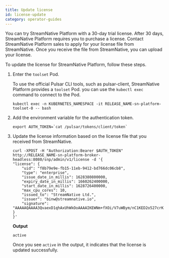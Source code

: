 ```yaml
---
title: Update license
id: license-update
category: operator-guides
---
```


You can try StreamNative Platform with a 30-day trial license. After 30 days, StreamNative Platform requires you to purchase a license. Contact StreamNative Platform sales to apply for your license file from StreamNative. Once you receive the file from StreamNative, you can upload your license.

To update the license for StreamNative Platform, follow these steps.

1. Enter the `toolset` Pod.

    To use the official Pulsar CLI tools, such as pulsar-client, StreamNative Platform provides a `toolset` Pod. you can use the `kubectl exec` command to connect to the Pod.

    ```
    kubectl exec -n KUBERNETES_NAMESPACE -it RELEASE_NAME-sn-platform-toolset-0 -- bash
    ```

2. Add the environment variable for the authentication token.

    ```
    export AUTH_TOKEN=`cat /pulsar/tokens/client/token`
    ```

3. Update the license information based on the license file that you received from StreamNative.

    ```
    curl -XPOST -H "Authorization:Bearer $AUTH_TOKEN" http://RELEASE_NAME-sn-platform-broker-headless:8080/snp/admin/v1/license -d '{
    "license": {
        "uid": "f8b79e9e-fb15-11eb-9412-bd766dc06cb8",
        "type": "enterprise",
        "issue_date_in_millis": 1628380800000,
        "expiry_date_in_millis": 1660262400000,
        "start_date_in_millis": 1628726400000,
        "max_cpu_cores": 10,
        "issued_to": "StreamNative Ltd.",
        "issuer": "binw@streamnative.io",
        "signature": "AAAAAQAAAA3QvaexD1qhAxUhWkOoAAAAIKEWNm+fXOi/V7uWBym/nC1KED2o527crKp1yZ5ahNGbAAABAEDcgIjhMfojDcs68Q26FLQ8ilsdiJvqDL2LxC1JUSS1e2NgOuIPhPruKdzJAVYmfXtAGjwVRtcUX45k+TtyI2l+5qlmt+BuS/5RVPQL524XC6Ptygp0N"
    }
    }'
    ```

    **Output**
    ```
    active
    ```

    Once you see `active` in the output, it indicates that the license is updated successfully.